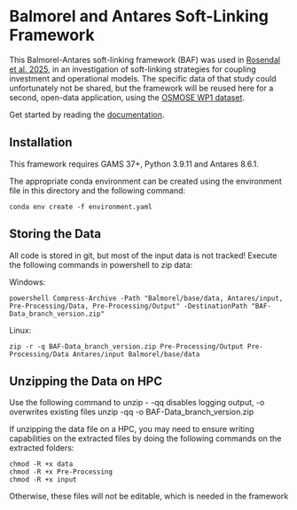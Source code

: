 # Balmorel and Antares Soft-Linking Framework

This Balmorel-Antares soft-linking framework (BAF) was used in [Rosendal et al. 2025](https://doi.org/10.1016/j.apenergy.2025.125512), in an investigation of soft-linking strategies for coupling investment and operational models. The specific data of that study could unfortunately not be shared, but the framework will be reused here for a second, open-data application, using the [OSMOSE WP1 dataset](https://zenodo.org/records/7323821). 

Get started by reading the [documentation](https://github.com/Mathias157/BAF/blob/master/docs/Balmorel_Antares_Soft_Coupling_Framework_Documentation.pdf).

## Installation
This framework requires GAMS 37+, Python 3.9.11 and Antares 8.6.1. 

The appropriate conda environment can be created using the environment file in this directory and the following command:
```
conda env create -f environment.yaml
```

## Storing the Data
All code is stored in git, but most of the input data is not tracked!
Execute the following commands in powershell to zip data:

Windows:

```
powershell Compress-Archive -Path "Balmorel/base/data, Antares/input, Pre-Processing/Data, Pre-Processing/Output" -DestinationPath "BAF-Data_branch_version.zip"
```

Linux:

```
zip -r -q BAF-Data_branch_version.zip Pre-Processing/Output Pre-Processing/Data Antares/input Balmorel/base/data
```

## Unzipping the Data on HPC
Use the following command to unzip - -qq disables logging output, -o overwrites existing files 
unzip -qq -o BAF-Data_branch_version.zip

If unzipping the data file on a HPC, you may need to ensure writing capabilities on the extracted files by doing the following commands on the extracted folders: 
```
chmod -R +x data
chmod -R +x Pre-Processing
chmod -R +x input
```

Otherwise, these files will not be editable, which is needed in the framework